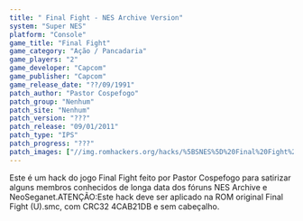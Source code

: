 ```yaml
---
title: " Final Fight - NES Archive Version"
system: "Super NES"
platform: "Console"
game_title: "Final Fight"
game_category: "Ação / Pancadaria"
game_players: "2"
game_developer: "Capcom"
game_publisher: "Capcom"
game_release_date: "??/09/1991"
patch_author: "Pastor Cospefogo"
patch_group: "Nenhum"
patch_site: "Nenhum"
patch_version: "???"
patch_release: "09/01/2011"
patch_type: "IPS"
patch_progress: "???"
patch_images: ["//img.romhackers.org/hacks/%5BSNES%5D%20Final%20Fight%20-%20NES%20Archive%20Version%20-%20Partor%20Cospefogo%20-%201.png","//img.romhackers.org/hacks/%5BSNES%5D%20Final%20Fight%20-%20NES%20Archive%20Version%20-%20Partor%20Cospefogo%20-%202.png","//img.romhackers.org/hacks/%5BSNES%5D%20Final%20Fight%20-%20NES%20Archive%20Version%20-%20Partor%20Cospefogo%20-%203.png"]
---
```

Este é um hack do jogo Final Fight feito por Pastor Cospefogo para satirizar alguns membros conhecidos de longa data dos fóruns NES Archive e NeoSeganet.ATENÇÃO:Este hack deve ser aplicado na ROM original Final Fight (U).smc, com CRC32 4CAB21DB e sem cabeçalho.